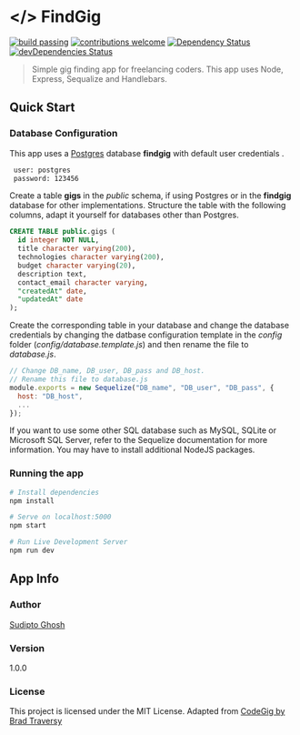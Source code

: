 # </> FindGig

[![build passing](https://img.shields.io/circleci/project/github/sudiptog81/findgig.svg?style=flat-square)](https://github.com/sudiptog81/findgig) [![contributions welcome](https://img.shields.io/badge/contributions-welcome-brightgreen.svg?style=flat-square)](https://github.com/sudiptog81/findgig/issues) [![Dependency Status](https://img.shields.io/david/sudiptog81/findgig.svg?style=flat-square)](https://david-dm.org/sudiptog81/findgig) [![devDependencies Status](https://img.shields.io/david/dev/sudiptog81/findgig.svg?style=flat-square)](https://david-dm.org/sudiptog81/findgig?type=dev)

> Simple gig finding app for freelancing coders. This app uses Node, Express, Sequalize and Handlebars.

## Quick Start

### Database Configuration

This app uses a [Postgres](https://www.postgresql.org/) database **findgig** with default user credentials .

```bash
 user: postgres
 password: 123456
```

Create a table **gigs** in the _public_ schema, if using Postgres or in the **findgig** database for other implementations. Structure the table with the following columns, adapt it yourself for databases other than Postgres.

```sql
CREATE TABLE public.gigs (
  id integer NOT NULL,
  title character varying(200),
  technologies character varying(200),
  budget character varying(20),
  description text,
  contact_email character varying,
  "createdAt" date,
  "updatedAt" date
);
```

Create the corresponding table in your database and change the database credentials by changing the datbase configuration template in the _config_ folder (_config/database.template.js_) and then rename the file to _database.js_.

```js
// Change DB_name, DB_user, DB_pass and DB_host.
// Rename this file to database.js
module.exports = new Sequelize("DB_name", "DB_user", "DB_pass", {
  host: "DB_host",
  ...
});
```

If you want to use some other SQL database such as MySQL, SQLite or Microsoft SQL Server, refer to the Sequelize documentation for more information. You may have to install additional NodeJS packages.

### Running the app

```bash
# Install dependencies
npm install

# Serve on localhost:5000
npm start

# Run Live Development Server
npm run dev
```

## App Info

### Author

[Sudipto Ghosh](https://sudipto.ghosh.pro)

### Version

1.0.0

### License

This project is licensed under the MIT License.
Adapted from [CodeGig by Brad Traversy](https://github.com/bradtraversy/codegig)
